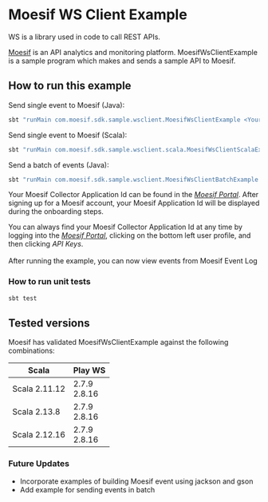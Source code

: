 # Moesif WS Client Example

WS is a library used in code to call REST APIs.

[Moesif](https://www.moesif.com) is an API analytics and monitoring
platform. MoesifWsClientExample is a sample program which makes and
sends a sample API to Moesif.

## How to run this example
Send single event to Moesif (Java):
```bash
sbt "runMain com.moesif.sdk.sample.wsclient.MoesifWsClientExample <Your-Moesif-Application-ID>"
```

Send single event to Moesif (Scala):
```bash
sbt "runMain com.moesif.sdk.sample.wsclient.scala.MoesifWsClientScalaExample <Your-Moesif-Application-ID>"
```

Send a batch of events (Java):
```bash
sbt "runMain com.moesif.sdk.sample.wsclient.MoesifWsClientBatchExample <Number-of-events> <Your-Moesif-Application-ID>"
```

Your Moesif Collector Application Id can be found in the
[_Moesif Portal_](https://www.moesif.com/). After signing up for a
Moesif account, your Moesif Application Id will be displayed during
the onboarding steps.

You can always find your Moesif Collector Application Id at any time
by logging into the [_Moesif Portal_](https://www.moesif.com/), clicking
on the bottom left user profile, and then clicking _API Keys_.  
\
After running the example, you can now view events from Moesif Event Log

### How to run unit tests
```bash
sbt test
```
## Tested versions

Moesif has validated MoesifWsClientExample against the following combinations:

| Scala         | Play WS          |
|---------------|------------------|
| Scala 2.11.12 | 2.7.9<br/>2.8.16 |
| Scala 2.13.8  | 2.7.9<br/>2.8.16 |
| Scala 2.12.16 | 2.7.9<br/>2.8.16 |


### Future Updates
* Incorporate examples of building Moesif event using jackson and gson
* Add example for sending events in batch